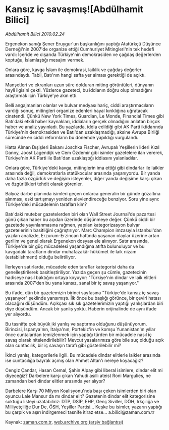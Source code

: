 # Kansız iç savaşmış![Abdülhamit Bilici]

*Abdülhamit Bilici 2010.02.24*

<tr><td class="metin" colspan="2" style="padding-top: 20px; padding-left: 5px; ">Ergenekon sanığı Şener Eruygur'un başkanlığını yaptığı Atatürkçü Düşünce Derneği'nin 2007'de organize ettiği Cumhuriyet Mitingleri'nin tek hedefi vardı: İçeride ve dışarıda Türkiye'nin demokrasiden ve çağdaş değerlerden koptuğu, İslamlaştığı mesajını vermek.</td></tr><tr><td class="metin" colspan="2" style="padding-top: 20px; padding-left: 5px; "><p>Onlara göre, kavga İslam ile demokrasi, laiklik ve çağdaş değerler arasındaydı. Tabii, Batı'nın hangi safta yer alması gerektiği de açıktı.
<p> Manşetleri ve ekranları uzun süre dolduran miting görüntüleri, dünyanın hayli ilgisini çekti. Yüzlerce gazeteci, bu iddianın doğru olup olmadığını araştırmak için Türkiye'ye akın etti.
<p> Belli angajmanları olanlar ve bulvar medyası hariç, ciddi araştırmacıların vardığı sonuç, mitingleri organize edenleri hayal kırıklığına uğratacak cinstendi. Çünkü New York Times, Guardian, Le Monde, Financial Times gibi Batı'daki etkili haber kaynakları, iddiaların gerçek olmadığını anlatan birçok haber ve analiz yayınladı. Bu yazılarda, iddia edildiği gibi AK Parti iktidarında Türkiye'nin demokrasiden ve Batı'dan uzaklaşmadığı, aksine Avrupa Birliği sürecinde en ciddi reformların bu dönemde yapıldığı vurgulandı.
<p> Hatta Alman Dışişleri Bakanı Joschka Fischer, Avrupalı Yeşillerin lideri Kızıl Danny, Joost Lagendijk ve Cem Özdemir gibi isimler gazetelere ilan vererek, Türkiye'nin AK Parti ile Batı'dan uzaklaştığı iddiasını yalanladılar.
<p> Onlara göre, Türkiye'deki kavga, mitinglerin ima ettiği gibi dindarlar ile laikler arasında değil, demokratlarla statükocular arasında yaşanıyordu. Bir yanda daha fazla özgürlük ve değişim isteyenler, diğer yanda değişime karşı çıkan ve özgürlükleri tehdit olarak görenler.
<p> Balyoz darbe planında isimleri geçen onlarca generalin bir günde gözaltına alınması, eski tartışmayı yeniden alevlendireceğe benziyor. Soru yine aynı: Türkiye'deki mücadelenin tarafları kim?
<p> Batı'daki muteber gazetelerden biri olan Wall Street Journal'de pazartesi günü çıkan haber bu açıdan üzerinde düşünmeye değer. Çünkü ciddi bir gazetede yayınlanmasına rağmen, yapılan kategorizasyon bulvar gazetelerinin basitliğini çağrıştırıyor. Marc Champion imzasıyla İstanbul'dan yazılan analizde, Erzurum-Erzincan hattında yaşanan olaylar üzerine artan gerilim ve genel olarak Ergenekon dosyası ele alınıyor. Satır arasında, Türkiye'de bir güç mücadelesi yaşandığına atıfta bulunuluyor ve bu kavgadaki tarafların dindar muhafazakâr hükümet ile laik nizam (establishment) olduğu belirtiliyor.
<p> İlerleyen satırlarda, mücadele eden taraflar kategorisi daha da genelleştirilerek basitleştiriliyor. Yazıda geçen şu cümle, gazetecinin hadiseye nasıl baktığını ortaya koyuyor: "Türkiye'nin dindar ve laik elitleri arasında 2007'den bu yana kansız, sanal bir iç savaş yaşanıyor."
<p> Bu ifade, dün bir gazetemizin birinci sayfasına "Türkiye'de kansız iç savaş yaşanıyor" şeklinde yansımıştı. İlk önce bu başlığı görünce, bir çeviri hatası olacağını düşündüm. Açıkçası sık sık gazetelerimizin yaptığı yanlışlardan biri diye düşündüm. Ancak bir yanlış yoktu. Haberin orijinalinde de aynı ifade yer alıyordu.
<p> Bu tasnifte çok büyük iki yanlış ve saptırma olduğunu düşünüyorum. Birincisi, İspanya'nın, İtalya'nın, Portekiz'in ve komşu Yunanistan'ın yıllar önce cuntalardan temizlenmek için yaptığı türden bir mücadele nasıl iç savaş olarak nitelendirilebilir? Mevcut yasalarımıza göre bile suç olduğu açık olan cuntacılık, bir iç savaşın tarafı gibi gösterilebilir mi?
<p> İkinci yanlış, kategorilerle ilgili. Bu mücadele dindar elitlerle laikler arasında ise cuntacılığa bayrak açmış olan Ahmet Altan'ı nereye koyacağız?
<p> Cengiz Çandar, Hasan Cemal, Şahin Alpay gibi liberal isimlere, dindar elit mi diyeceğiz? Darbelere karşı çıkan Yahudi asıllı ateist Roni Margulies, ne zamandan beri dindar elitler arasında yer alıyor? 
<p> Darbelere Karşı 70 Milyon Koalisyonu'nda başı çeken isimlerden biri olan oyuncu Lale Mansur da mı dindar elit? Gazetenin dindar elit kategorisine soktuğu listeyi uzatabiliriz: DTP, DSİP, EHP, Genç Siviller, DÖH, Irkçılığa ve Milliyetçiliğe Dur De, ÖSH, Yeşiller Partisi... Keşke bu isimler, yazarın yaptığı bu çarpık ve aşırı indirgemeci tasnife itiraz etse... a.bilici@zaman.com.tr<br/></p></p></p></p></p></p></p></p></p></p></p></p></p></td></tr>

Kaynak: [zaman.com.tr](http://zaman.com.tr/yazar.do?yazino=954950), [web.archive.org (arşiv bağlantısı)](http://web.archive.org/web/20100301082423/http://www.zaman.com.tr:80/yazar.do?yazino=954950)
